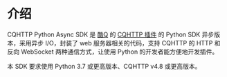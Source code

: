 # 介绍

CQHTTP Python Async SDK 是 [酷Q](https://cqp.cc) 的 [CQHTTP 插件](https://cqhttp.cc) 的 Python SDK 异步版本，采用异步 I/O，封装了 web 服务器相关的代码，支持 CQHTTP 的 HTTP 和反向 WebSocket 两种通信方式，让使用 Python 的开发者能方便地开发插件。

本 SDK 要求使用 Python 3.7 或更高版本、CQHTTP v4.8 或更高版本。
